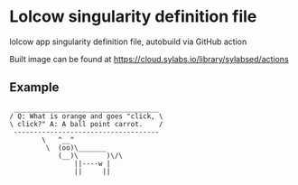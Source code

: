 # Lolcow singularity definition file
lolcow app singularity definition file, autobuild via GitHub action

Built image can be found at https://cloud.sylabs.io/library/sylabsed/actions 

## Example
```shell
 ____________________________________
/ Q: What is orange and goes "click, \
\ click?" A: A ball point carrot.    /
 ------------------------------------
        \   ^__^
         \  (oo)\_______
            (__)\       )\/\
                ||----w |
                ||     ||
             
```
